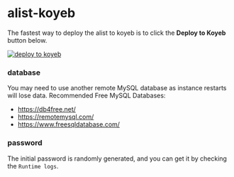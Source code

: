 # alist-koyeb

The fastest way to deploy the alist to koyeb is to click the **Deploy to Koyeb** button below.

[![deploy to koyeb](https://www.koyeb.com/static/images/deploy/button.svg)](https://app.koyeb.com/deploy?type=docker&image=xhofe/alist&ports=8080;http;/&name=alist&env[DB_TYPE]=sqlite3&env[DB_HOST]=host&[DB_PORT]=3306&env[DB_USER]=alist&env[DB_PASS]password=&[DB_NAME]=alist&env[DB_TABLE_PREFIX]=alist_&env[CACHE_EXPIRATION]=60&env[CLEANUP_INTERVAL]=120&env[ASSETS]=https://npm.elemecdn.com/alist-web@$version/dist)

### database
You may need to use another remote MySQL database as instance restarts will lose data.
Recommended Free MySQL Databases:
- https://db4free.net/
- https://remotemysql.com/
- https://www.freesqldatabase.com/

### password
The initial password is randomly generated, and you can get it by checking the `Runtime logs`.
